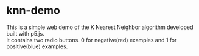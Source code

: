 # knn-demo
This is a simple web demo of the K Nearest Neighbor algorithm developed built with p5.js.<br/>
It contains two radio buttons. 0 for negative(red) examples and 1 for positive(blue) examples. <br/>

